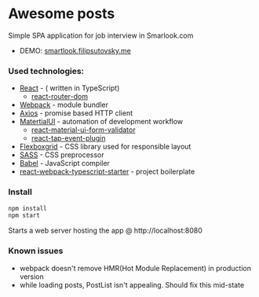 # Awesome posts
Simple SPA application for job interview in Smarlook.com
* DEMO: [smartlook.filipsutovsky.me](http://smartlook.filipsutovsky.me/)

### Used technologies:

* [React](https://facebook.github.io/react/) - ( written in TypeScript)
    * [react-router-dom](https://www.npmjs.com/package/react-router-dom)
* [Webpack](https://webpack.js.org) - module bundler
* [Axios](https://github.com/mzabriskie/axios) - promise based HTTP client
* [MatertialUI](http://www.material-ui.com) - automation of development workflow
    * [react-material-ui-form-validator](https://github.com/NewOldMax/react-material-ui-form-validator)
    * [react-tap-event-plugin](https://github.com/zilverline/react-tap-event-plugin)
* [Flexboxgrid](http://flexboxgrid.com) - CSS library used for  responsible layout
* [SASS](http://sass-lang.com/) - CSS preprocessor
* [Babel](https://babeljs.io/) - JavaScript compiler
* [react-webpack-typescript-starter](https://github.com/vikpe/react-webpack-typescript-starter) - project boilerplate

### Install

```bash
npm install
npm start
```
Starts a web server hosting the app @ http://localhost:8080

### Known issues

* webpack doesn't remove HMR(Hot Module Replacement) in production version
* while loading posts, PostList isn't appealing. Should fix this mid-state

